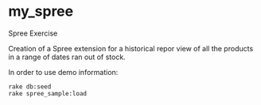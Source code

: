 # my_spree
Spree Exercise

Creation of a Spree extension for a historical repor view of all the products in a range of dates ran out of stock.

In order to use demo information:

```shell
rake db:seed
rake spree_sample:load
```

